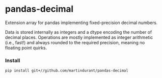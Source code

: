 # pandas-decimal

Extension array for pandas implementing fixed-precision decimal numbers.

Data is stored internally as integers and a dtype encoding the number of decimal
places. Operations are mostly implemented as integer arithmetic (i.e., fast!)
and always rounded to the required precision, meaning no floating point
quirks.

### Install

```bash
pip install git+//github.com/martindurant/pandas-decimal
```
